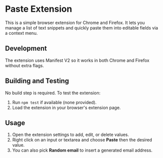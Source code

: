 # Paste Extension

This is a simple browser extension for Chrome and Firefox. It lets you manage a list of text snippets and quickly paste them into editable fields via a context menu.

## Development

The extension uses Manifest V2 so it works in both Chrome and Firefox without extra flags.

## Building and Testing

No build step is required. To test the extension:

1. Run `npm test` if available (none provided).
2. Load the extension in your browser's extension page.

## Usage

1. Open the extension settings to add, edit, or delete values.
2. Right click on an input or textarea and choose **Paste** then the desired value.
3. You can also pick **Random email** to insert a generated email address.

